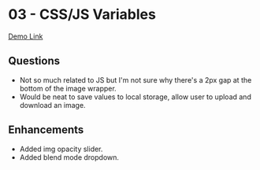 # 03 - CSS/JS Variables

[Demo Link](https://rickymetz.github.io/30Days/02-clock/index.html)

## Questions

- Not so much related to JS but I'm not sure why there's a 2px gap at the bottom of the image wrapper.
- Would be neat to save values to local storage, allow user to upload and download an image.

## Enhancements

- Added img opacity slider.
- Added blend mode dropdown.
